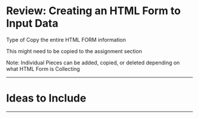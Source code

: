 # Review: Creating an HTML Form to Input Data
Type of Copy the entire HTML FORM information

This might need to be copied to the assignment section

Note: Individual Pieces can be added, copied, or deleted depending on what HTML Form is Collecting

---

# Ideas to Include


---
